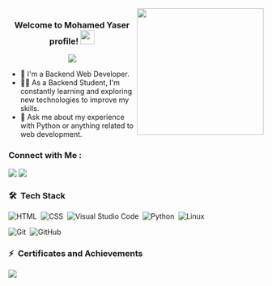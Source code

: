 
<img width="250" align="right" src="https://c.tenor.com/_DOBjnGspYAAAAAM/code-coding.gif">

<h3 align="center">
  Welcome to Mohamed Yaser profile!
  <img src="https://media.giphy.com/media/hvRJCLFzcasrR4ia7z/giphy.gif" width="28">
</h3>

<!-- Typing SVG by DenverCoder1 - https://github.com/DenverCoder1/readme-typing-svg -->
<p align="center">
  <a href="https://github.com/DenverCoder1/readme-typing-svg"><img src="https://readme-typing-svg.herokuapp.com/?lines=Back-End%20web%20developer;Always%20learning%20new%20things&font=Fira%20Code&center=true&width=440&height=45&color=f75c7e&vCenter=true&size=22"></a>
</p> 

- 🏢 I'm a Backend Web Developer.
- 👨‍💻 As a Backend Student, I'm constantly learning and exploring new technologies to improve my skills.
- 💬 Ask me about my experience with Python or anything related to web development.



### Connect with Me :

<a href="https://www.linkedin.com/in/mohamed-yaser-2a30b2338" target="_blank"><img src="https://img.shields.io/badge/-Mohamed%20Yaser-0077B5?style=for-the-badge&logo=Linkedin&logoColor=white"/></a>
<a href="https://t.me/Bo_Yaser1" target="_blank"><img src="https://img.shields.io/badge/-Mohamed%20Yaser-0077B5?style=for-the-badge&logo=Telegram&logoColor=white"/></a>



### 🛠 &nbsp;Tech Stack
![HTML](https://img.shields.io/badge/HTML-e34c26?style=flat&logo=html5&logoColor=white)&nbsp;
![CSS](https://img.shields.io/badge/CSS-563d7c?&style=flat&logo=css3&logoColor=white)&nbsp;
![Visual Studio Code](https://custom-icon-badges.demolab.com/badge/Visual%20Studio%20Code-0078d7.svg?logo=vsc&logoColor=white)&nbsp;
![Python](https://img.shields.io/badge/Python-3776AB?style=flat&logo=python&logoColor=white)&nbsp;
![Linux](https://img.shields.io/badge/Linux-FCC624?logo=linux&logoColor=black)&nbsp;

![Git](https://img.shields.io/badge/Git-F05032?logo=git&logoColor=fff)&nbsp;
![GitHub](https://img.shields.io/badge/GitHub-%23121011.svg?logo=github&logoColor=white)&nbsp;

### ⚡ &nbsp;Certificates and Achievements

<a href="https://almdrasa.com/certificate-verification/733755236E-73374591E5-1391291B1/" target="_blank"><img src="https://img.shields.io/badge/Mastering Certificates Git&Github-%23121011.svg?style=for-the-badge&logo=github&logoColor=white"/></a>
